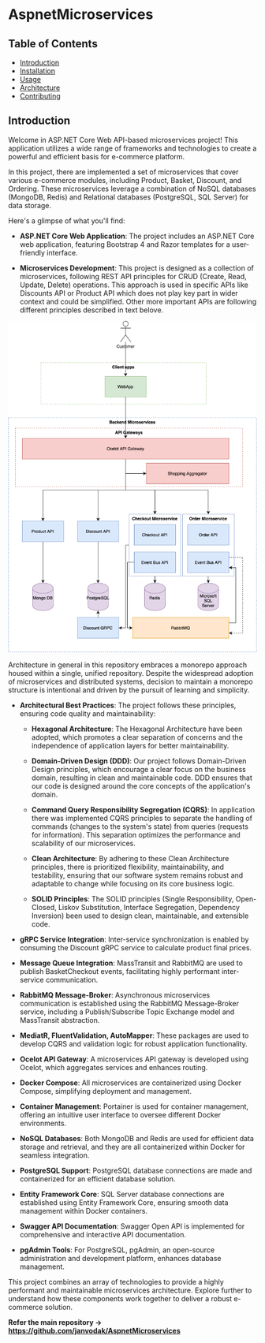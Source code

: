 # AspnetMicroservices

## Table of Contents

- [Introduction](#introduction)
- [Installation](docs/installation.md)
- [Usage](docs/usage.md)
- [Architecture](docs/architecture-and-design.md)
- [Contributing](docs/contributing.md)

## Introduction

Welcome in ASP.NET Core Web API-based microservices project! This application utilizes a wide range of frameworks and technologies to create a powerful and efficient basis for e-commerce platform.

In this project, there are implemented a set of microservices that cover various e-commerce modules, including Product, Basket, Discount, and Ordering.
These microservices leverage a combination of NoSQL databases (MongoDB, Redis) and Relational databases (PostgreSQL, SQL Server) for data storage.

Here's a glimpse of what you'll find:

- **ASP.NET Core Web Application**: The project includes an ASP.NET Core web application, featuring Bootstrap 4 and Razor templates for a user-friendly interface.

- **Microservices Development**: This project is designed as a collection of microservices, following REST API principles for CRUD (Create, Read, Update, Delete) operations.
This approach is used in specific APIs like Discounts API or Product API which does not play key part in wider context and could be simplified.
Other more important APIs are following different principles described in text belove.

![components_architecture](docs/images/AspDotNetCore-ShoppingApp.drawio.png)

Architecture in general in this repository embraces a monorepo approach housed within a single, unified repository.
Despite the widespread adoption of microservices and distributed systems, decision to maintain a monorepo structure is intentional
and driven by the pursuit of learning and simplicity.

- **Architectural Best Practices**: The project follows these principles, ensuring code quality and maintainability:

    - **Hexagonal Architecture**: The Hexagonal Architecture have been adopted, which promotes a clear separation of concerns and the independence of application layers for better maintainability.

    - **Domain-Driven Design (DDD)**: Our project follows Domain-Driven Design principles, which encourage a clear focus on the business domain, resulting in clean and maintainable code.
    DDD ensures that our code is designed around the core concepts of the application's domain.

    - **Command Query Responsibility Segregation (CQRS)**:
    In application there was implemented CQRS principles to separate the handling of commands (changes to the system's state) from queries (requests for information).
    This separation optimizes the performance and scalability of our microservices.

    - **Clean Architecture**: By adhering to these Clean Architecture principles, there is prioritized flexibility, maintainability, and testability,
    ensuring that our software system remains robust and adaptable to change while focusing on its core business logic.

    - **SOLID Principles**: The SOLID principles (Single Responsibility, Open-Closed, Liskov Substitution, Interface Segregation, Dependency Inversion)
    been used to design clean, maintainable, and extensible code.

- **gRPC Service Integration**: Inter-service synchronization is enabled by consuming the Discount gRPC service to calculate product final prices.

- **Message Queue Integration**: MassTransit and RabbitMQ are used to publish BasketCheckout events, facilitating highly performant inter-service communication.

- **RabbitMQ Message-Broker**: Asynchronous microservices communication is established using the RabbitMQ Message-Broker service,
including a Publish/Subscribe Topic Exchange model and MassTransit abstraction.

- **MediatR, FluentValidation, AutoMapper**: These packages are used to develop CQRS and validation logic for robust application functionality.

- **Ocelot API Gateway**: A microservices API gateway is developed using Ocelot, which aggregates services and enhances routing.

- **Docker Compose**: All microservices are containerized using Docker Compose, simplifying deployment and management.

- **Container Management**: Portainer is used for container management, offering an intuitive user interface to oversee different Docker environments.

- **NoSQL Databases**: Both MongoDB and Redis are used for efficient data storage and retrieval, and they are all containerized within Docker for seamless integration.

- **PostgreSQL Support**: PostgreSQL database connections are made and containerized for an efficient database solution.

- **Entity Framework Core**: SQL Server database connections are established using Entity Framework Core, ensuring smooth data management within Docker containers.

- **Swagger API Documentation**: Swagger Open API is implemented for comprehensive and interactive API documentation.

- **pgAdmin Tools**: For PostgreSQL, pgAdmin, an open-source administration and development platform, enhances database management.

This project combines an array of technologies to provide a highly performant and maintainable microservices architecture.
Explore further to understand how these components work together to deliver a robust e-commerce solution.

**Refer the main repository -> https://github.com/janvodak/AspnetMicroservices**
